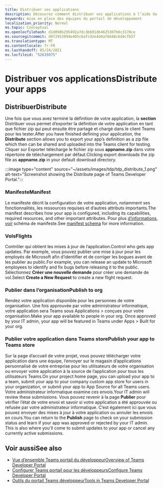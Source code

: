 ```yaml
---
title: Distribuer vos applications
description: Découvrez comment distribuer vos applications à l’aide du portail de développement pour Microsoft Teams.
keywords: mise en place des équipes du portail de développement
localization_priority: Normal
ms.topic: Conceptual
ms.openlocfilehash: d1d098b295492a7dc3b691db4625307b6c3170ce
ms.sourcegitcommit: d972953994e405c6afc42e4d4a76b48c6d4cfb5f
ms.translationtype: MT
ms.contentlocale: fr-FR
ms.lasthandoff: 05/24/2021
ms.locfileid: "52635075"
---
```

# <a name="distribute-your-apps"></a><span data-ttu-id="5d4d5-104">Distribuer vos applications</span><span class="sxs-lookup"><span data-stu-id="5d4d5-104">Distribute your apps</span></span>

## <a name="distribute"></a><span data-ttu-id="5d4d5-105">Distribuer</span><span class="sxs-lookup"><span data-stu-id="5d4d5-105">Distribute</span></span>

<span data-ttu-id="5d4d5-106">Une fois que vous avez terminé la définition de votre application, la **section** Distribuer vous permet d’exporter la définition de votre application en tant que fichier zip qui peut ensuite être partagé et chargé dans le client Teams pour les tester.</span><span class="sxs-lookup"><span data-stu-id="5d4d5-106">After you have finished defining your application, the **Distribute** section allows you to export your app’s definition as a zip file which then can be shared and uploaded into the Teams client for testing.</span></span> <span data-ttu-id="5d4d5-107">Cliquer sur Exporter télécharge le fichier zip sous **appname.zip** dans votre répertoire de téléchargement par défaut.</span><span class="sxs-lookup"><span data-stu-id="5d4d5-107">Clicking export downloads the zip file as **appname.zip** in your default download directory.</span></span>

:::image type="content" source="~/assets/images/tdp/tdp_distribute_1.png" alt-text="Screenshot showing the Distribute page of Teams Developer Portal.":::

### <a name="manifest"></a><span data-ttu-id="5d4d5-109">Manifeste</span><span class="sxs-lookup"><span data-stu-id="5d4d5-109">Manifest</span></span>

<span data-ttu-id="5d4d5-110">Le manifeste décrit la configuration de votre application, notamment ses fonctionnalités, les ressources requises et d’autres attributs importants.</span><span class="sxs-lookup"><span data-stu-id="5d4d5-110">The manifest describes how your app is configured, including its capabilities, required resources, and other important attributes.</span></span> <span data-ttu-id="5d4d5-111">Pour plus [d’informations, voir](~/resources/schema/manifest-schema.md) schéma de manifeste.</span><span class="sxs-lookup"><span data-stu-id="5d4d5-111">See [manifest schema](~/resources/schema/manifest-schema.md) for more information.</span></span>

### <a name="flights"></a><span data-ttu-id="5d4d5-112">Vols</span><span class="sxs-lookup"><span data-stu-id="5d4d5-112">Flights</span></span>

<span data-ttu-id="5d4d5-113">Contrôler qui obtient les mises à jour de l’application.</span><span class="sxs-lookup"><span data-stu-id="5d4d5-113">Control who gets app updates.</span></span> <span data-ttu-id="5d4d5-114">Par exemple, vous pouvez publier une mise à jour pour les employés de Microsoft afin d’identifier et de corriger les bogues avant de les publier au public.</span><span class="sxs-lookup"><span data-stu-id="5d4d5-114">For example, you can release an update to Microsoft employees to identify and fix bugs before releasing it to the public.</span></span> <span data-ttu-id="5d4d5-115">Sélectionnez **Créer une nouvelle demande** pour créer une demande de vol.</span><span class="sxs-lookup"><span data-stu-id="5d4d5-115">Select **Create a New Request** to create a new flight request.</span></span>

### <a name="publish-to-org"></a><span data-ttu-id="5d4d5-116">Publier dans l’organisation</span><span class="sxs-lookup"><span data-stu-id="5d4d5-116">Publish to org</span></span>

<span data-ttu-id="5d4d5-117">Rendez votre application disponible pour les personnes de votre organisation. Une fois approuvée par votre administrateur informatique, votre application sera Teams sous Applications > conçues pour votre organisation.</span><span class="sxs-lookup"><span data-stu-id="5d4d5-117">Make your app available to people in your org. Once approved by your IT admin, your app will be featured in Teams under Apps > Built for your org.</span></span>

### <a name="publish-your-app-to-teams-store"></a><span data-ttu-id="5d4d5-118">Publier votre application dans Teams store</span><span class="sxs-lookup"><span data-stu-id="5d4d5-118">Publish your app to Teams store</span></span>

<span data-ttu-id="5d4d5-119">Sur la page d’accueil de votre projet, vous pouvez télécharger votre application dans une équipe, l’envoyer sur le magasin d’applications personnalisé de votre entreprise pour les utilisateurs de votre organisation ou envoyer votre application à la source de l’application pour tous les utilisateurs Teams.</span><span class="sxs-lookup"><span data-stu-id="5d4d5-119">On your project home page, you can upload your app to a team, submit your app to your company custom app store for users in your organization, or submit your app to App Source for all Teams users.</span></span> <span data-ttu-id="5d4d5-120">Votre administrateur informatique examine ces envois.</span><span class="sxs-lookup"><span data-stu-id="5d4d5-120">Your IT admin will review these submissions.</span></span> <span data-ttu-id="5d4d5-121">Vous pouvez revenir à la page **Publier** pour vérifier l’état de votre envoi et savoir si votre application a été approuvée ou refusée par votre administrateur informatique. C’est également ici que vous pouvez envoyer des mises à jour à votre application ou annuler les envois en cours.</span><span class="sxs-lookup"><span data-stu-id="5d4d5-121">You can return to the **Publish** page to check on your submission status and learn if your app was approved or rejected by your IT admin. This is also where you'll come to submit updates to your app or cancel any currently active submissions.</span></span>

## <a name="see-also"></a><span data-ttu-id="5d4d5-122">Voir aussi</span><span class="sxs-lookup"><span data-stu-id="5d4d5-122">See also</span></span>

* [<span data-ttu-id="5d4d5-123">Vue d’ensemble Teams portail du développeur</span><span class="sxs-lookup"><span data-stu-id="5d4d5-123">Overview of Teams Developer Portal</span></span>](~/concepts/build-and-test/teams-developer-portal.md)
* [<span data-ttu-id="5d4d5-124">Configurer Teams portail pour les développeurs</span><span class="sxs-lookup"><span data-stu-id="5d4d5-124">Configure Teams Developer Portal</span></span>](~/concepts/tdp-configuration.md)
* [<span data-ttu-id="5d4d5-125">Outils du portail Teams développeur</span><span class="sxs-lookup"><span data-stu-id="5d4d5-125">Tools in Teams Developer Portal</span></span>](~/concepts/tdp-tools.md)